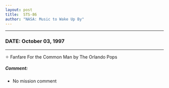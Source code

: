 ```yaml
---
layout: post
title:  STS-86
author: "NASA: Music to Wake Up By"
---
```


----
### DATE: October 03, 1997
----
✧ Fanfare For the Common Man by The Orlando Pops

##### Comment:
* No mission comment
